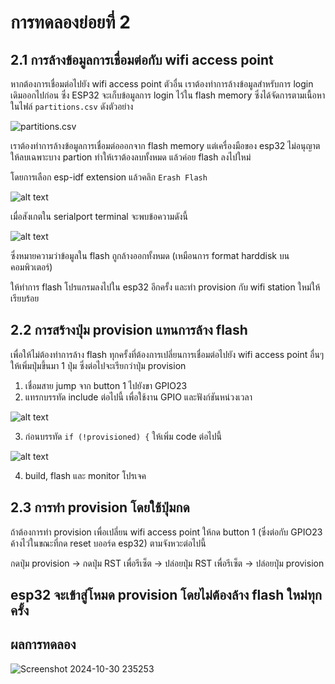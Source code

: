 # การทดลองย่อยที่ 2

## 2.1 การล้างข้อมูลการเชื่อมต่อกับ wifi access point

หากต้องการเชื่อมต่อไปยัง wifi access point ตัวอื่น เราต้องทำการล้างข้อมูลสำหรับการ login เดิมออกไปก่อน ซึ่ง ESP32 จะเก็บข้อมูลการ login ไว้ใน flash memory ซึ่งได้จัดการตามเนื้อหาในไฟล์ `partitions.csv` ดังตัวอย่าง

![partitions.csv](image-1.png)

เราต้องทำการล้างข้อมูลการเชื่อมต่อออกจาก flash memory แต่เครื่องมือของ esp32 ไม่อนุญาตให้ลบเฉพาะบาง partion ทำให้เราต้องลบทั้งหมด แล้วค่อย flash ลงไปใหม่ 

โดยการเลือก esp-idf extension แล้วคลิก `Erash Flash`

![alt text](image-2.png)

เมื่อสังเกตใน serialport terminal จะพบข้อความดังนี้

![alt text](image-3.png)

ซึ่งหมายความว่าข้อมูลใน flash ถูกล้างออกทั้งหมด (เหมือนการ format harddisk บนคอมพิวเตอร์)

ให้ทำการ flash โปรแกรมลงไปใน esp32 อีกครั้ง และทำ provision กับ wifi station ใหม่ให้เรียบร้อย

## 2.2 การสร้างปุ่ม provision แทนการล้าง flash

เพื่อให้ไม่ต้องทำการล้าง  flash ทุกครั้งที่ต้องการเปลี่ยนการเชื่อมต่อไปยัง wifi access point อื่นๆ ให้เพิ่มปุ่มขึ้นมา 1 ปุ่ม ซึ่งต่อไปจะเรียกว่าปุ่ม provision

1. เชื่อมสาย jump จาก button 1 ไปยังขา GPIO23
2. แทรกบรรทัด include ต่อไปนี้ เพื่อใช้งาน GPIO  และฟังก์ชันหน่วงเวลา

![alt text](image-4.png)


3. ก่อนบรรทัด  `if (!provisioned) {` ให้เพิ่ม code ต่อไปนี้

![alt text](image-5.png)

4. build, flash และ monitor  โปรเจค

## 2.3 การทำ provision โดยใช้ปุ่มกด

ถ้าต้องการทำ provision เพื่อเปลี่ยน wifi access point ให้กด button 1 (ซึ่งต่อกับ GPIO23 ค้างไว่ในขณะที่กด reset บออร์ด esp32) ตามจังหวะต่อไปนี้

กดปุ่ม provision -> กดปุ่ม RST เพื่อรีเซ็ต  -> ปล่อยปุ่ม RST เพื่อรีเซ็ต -> ปล่อยปุ่ม provision  

esp32 จะเข้าสู่โหมด provision โดยไม่ต้องล้าง flash ใหม่ทุกครั้ง
---
## ผลการทดลอง
![Screenshot 2024-10-30 235253](https://github.com/user-attachments/assets/756aedff-76af-4b4a-bec6-7d83afcafc8e)

